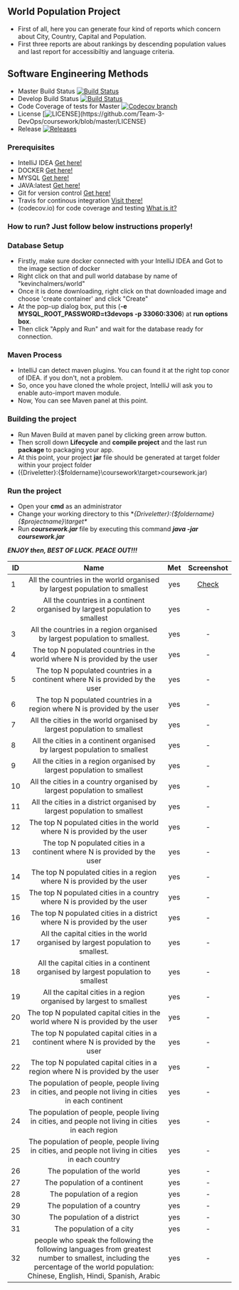 ## World Population Project
- First of all, here you can generate four kind of reports which concern about City, Country, Capital and Population.
- First three reports are about rankings by descending population values and last report for accessibiltiy and language criteria. 

## Software Engineering Methods

- Master Build Status [![Build Status](https://travis-ci.com/Team-3-DevOps/coursework.svg?branch=master)](https://travis-ci.com/Team-3-DevOps/coursework)
- Develop Build Status [![Build Status](https://travis-ci.com/Team-3-DevOps/coursework.svg?branch=master)](https://travis-ci.com/Team-3-DevOps/coursework)
- Code Coverage of tests for Master [![Codecov branch](https://img.shields.io/codecov/c/github/Team-3-DevOps/coursework/master?style=plastic&logo=Codecov)](https://img.shields.io/codecov/c/github/Team-3-DevOps/coursework)
- License [![LICENSE](https://img.shields.io/github/license/Team-3-DevOps/coursework.svg?)](https://github.com/Team-3-DevOps/coursework/blob/master/LICENSE)
- Release [![Releases](https://img.shields.io/github/release/Team-3-DevOps/coursework/all.svg?style=plastic)](https://github.com/Team-3-DevOps/coursework/releases)

### Prerequisites
* IntelliJ IDEA [Get here!](https://www.jetbrains.com/)
* DOCKER [Get here!](https://hub.docker.com/)
* MYSQL [Get here!](https://dev.mysql.com/downloads/installer/)
* JAVA:latest [Get here!](https://www.oracle.com/technetwork/java/javase/downloads/index.html)
* Git for version control [Get here!](https://git-scm.com/downloads)
* Travis for continous integration [Visit there!](https://travis-ci.com/)
* (codecov.io) for code coverage and testing [What is it?](https://codecov.io/)

### How to run? Just follow below instructions properly!
### Database Setup
* Firstly, make sure docker connected with your IntelliJ IDEA and Got to the image section of docker
* Right click on that and pull world database by name of "kevinchalmers/world"
* Once it is done downloading, right click on that downloaded image and choose 'create container' and click "Create"
* At the pop-up dialog box, put this (**-e MYSQL_ROOT_PASSWORD=t3devops -p 33060:3306**) at __run options box__. 
* Then click "Apply and Run" and wait for the database ready for connection. 

### Maven Process
* IntelliJ can detect maven plugins. You can found it at the right top conor of IDEA. if you don't, not a problem.
* So, once you have cloned the whole project, IntelliJ will ask you to enable auto-import maven module.
* Now, You can see Maven panel at this point.

### Building the project
* Run Maven Build at maven panel by clicking green arrow button. 
* Then scroll down **Lifecycle** and **compile project** and the last run **package** to packaging your app. 
* At this point, your project **jar** file should be generated at target folder within your project folder
* ({Driveletter}:\{$foldername}\coursework\target>coursework.jar) 

### Run the project 
* Open your **cmd** as an administrator  
* Change your working directory to this **{Driveletter}:\{$foldername}\{$projectname}\target\**
* Run ***coursework.jar*** file by executing this command ***java -jar coursework.jar***

***ENJOY then, BEST OF LUCK. PEACE OUT!!!***


| ID | Name | Met | Screenshot | 
| -- |:--------:|:-----------:|:------------:|
| 1 | All the countries in the world organised by largest population to smallest | yes | [Check](https://www.google.com) | 
| 2 | All the countries in a continent organised by largest population to smallest | yes| - | 
| 3 | All the countries in a region organised by largest population to smallest. | yes| - | 
| 4 | The top N populated countries in the world where N is provided by the user | yes| - | 
| 5 | The top N populated countries in a continent where N is provided by the user | yes| - | 
| 6 | The top N populated countries in a region where N is provided by the user | yes| - | 
| 7 | All the cities in the world organised by largest population to smallest | yes| - | 
| 8 | All the cities in a continent organised by largest population to smallest | yes| - | 
| 9 | All the cities in a region organised by largest population to smallest | yes| - | 
| 10 | All the cities in a country organised by largest population to smallest | yes| - | 
| 11 | All the cities in a district organised by largest population to smallest | yes| - | 
| 12 | The top N populated cities in the world where N is provided by the user | yes| - | 
| 13 | The top N populated cities in a continent where N is provided by the user | yes| - | 
| 14 | The top N populated cities in a region where N is provided by the user | yes| - | 
| 15 |The top N populated cities in a country where N is provided by the user | yes| - | 
| 16 | The top N populated cities in a district where N is provided by the user | yes| - | 
| 17 | All the capital cities in the world organised by largest population to smallest.| yes| - | 
| 18 | All the capital cities in a continent organised by largest population to smallest| yes| - |
| 19 |All the capital cities in a region organised by largest to smallest | yes| - | 
| 20 | The top N populated capital cities in the world where N is provided by the user | yes| - | 
| 21 | The top N populated capital cities in a continent where N is provided by the user | yes| - | 
| 22 | The top N populated capital cities in a region where N is provided by the user| yes| - | 
| 23 | The population of people, people living in cities, and people not living in cities in each continent| yes| - | 
| 24 | The population of people, people living in cities, and people not living in cities in each region| yes| - | 
| 25 |The population of people, people living in cities, and people not living in cities in each country| yes| - | 
| 26 | The population of the world| yes| - | 
| 27 | The population of a continent | yes| - | 
| 28 | The population of a region | yes| - | 
| 29 | The population of a country| yes| - | 
| 30 | The population of a district | yes| - | 
| 31 |The population of a city | yes| - | 
| 32 |people who speak the following the following languages from greatest number to smallest, including the percentage of the world population: Chinese, English, Hindi, Spanish, Arabic | yes| - | 




